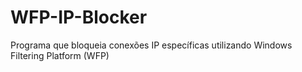 # WFP-IP-Blocker
Programa que bloqueia conexões IP específicas utilizando Windows Filtering Platform (WFP)  
